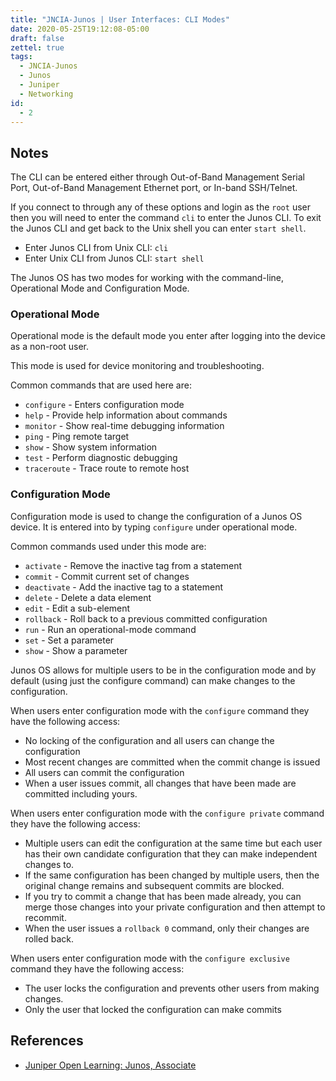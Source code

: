 ```yaml
---
title: "JNCIA-Junos | User Interfaces: CLI Modes"
date: 2020-05-25T19:12:08-05:00
draft: false
zettel: true
tags:
  - JNCIA-Junos
  - Junos
  - Juniper
  - Networking
id:
  - 2
---
```

## Notes
The CLI can be entered either through Out-of-Band Management Serial Port, Out-of-Band Management Ethernet port, or In-band SSH/Telnet. 

If you connect to through any of these options and login as the `root` user then you will need to enter the command `cli` to enter the Junos CLI. To exit the Junos CLI and get back to the Unix shell you can enter `start shell`.

  * Enter Junos CLI from Unix CLI: `cli`
  * Enter Unix CLI from Junos CLI: `start shell`

The Junos OS has two modes for working with the command-line, Operational Mode and Configuration Mode.

### Operational Mode
Operational mode is the default mode you enter after logging into the device as a non-root user. 

This mode is used for device monitoring and troubleshooting. 

Common commands that are used here are:

  * `configure` - Enters configuration mode
  * `help` - Provide help information about commands
  * `monitor` - Show real-time debugging information
  * `ping` - Ping remote target
  * `show` - Show system information
  * `test` - Perform diagnostic debugging
  * `traceroute` - Trace route to remote host

### Configuration Mode
Configuration mode is used to change the configuration of a Junos OS device. It is entered into by typing `configure` under operational mode.

Common commands used under this mode are:

  * `activate` - Remove the inactive tag from a statement
  * `commit` - Commit current set of changes
  * `deactivate` - Add the inactive tag to a statement
  * `delete` - Delete a data element
  * `edit` - Edit a sub-element
  * `rollback` - Roll back to a previous committed configuration
  * `run` - Run an operational-mode command
  * `set` - Set a parameter
  * `show` - Show a parameter

Junos OS allows for multiple users to be in the configuration mode and by default (using just the configure command) can make changes to the configuration.

When users enter configuration mode with the `configure` command they have the following access:

  * No locking of the configuration and all users can change the configuration
  * Most recent changes are committed when the commit change is issued
  * All users can commit the configuration
  * When a user issues commit, all changes that have been made are committed including yours.

When users enter configuration mode with the `configure private` command they have the following access:

  * Multiple users can edit the configuration at the same time but each user has their own candidate configuration that they can make independent changes to.
  * If the same configuration has been changed by multiple users, then the original change remains and subsequent commits are blocked.
  * If you try to commit a change that has been made already, you can merge those changes into your private configuration and then attempt to recommit.
  * When the user issues a `rollback 0` command, only their changes are rolled back.

When users enter configuration mode with the `configure exclusive` command they have the following access:

  * The user locks the configuration and prevents other users from making changes.
  * Only the user that locked the configuration can make commits

## References
  * [Juniper Open Learning: Junos, Associate](https://cloud.contentraven.com/junosgenius/learningpath-detail/1004/3/0/1)